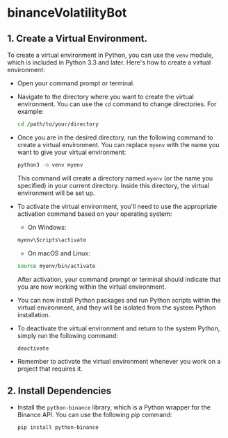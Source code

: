 # binanceVolatilityBot
## 1. Create a Virtual Environment.
   
To create a virtual environment in Python, you can use the <code>venv</code> module, which is included in Python 3.3 and later. Here's how to create a virtual environment:
- Open your command prompt or terminal.
- Navigate to the directory where you want to create the virtual environment.
  You can use the `cd` command to change directories.
  For example:
  ```bash
  cd /path/to/your/directory
  ```
 - Once you are in the desired directory, run the following command to create a virtual environment.
   You can replace <code>myenv</code> with the name you want to give your virtual environment:
   ```bash
   python3 -m venv myenv
   ```
   This command will create a directory named <code>myenv</code> (or the name you specified) in your current directory.
   Inside this directory, the virtual environment will be set up.

- To activate the virtual environment, you'll need to use the appropriate activation command based on your operating system:
  - On Windows:
  ```bash
  myenv\Scripts\activate
  ```
  - On macOS and Linux:
  ```bash
  source myenv/bin/activate
  ```
  After activation, your command prompt or terminal should indicate that you are now working within the virtual environment.

- You can now install Python packages and run Python scripts within the virtual environment, and they will be isolated from the system Python installation.

- To deactivate the virtual environment and return to the system Python, simply run the following command:
  ```bash
  deactivate
  ```
- Remember to activate the virtual environment whenever you work on a project that requires it.
## 2. Install Dependencies
- Install the <code>python-binance</code> library, which is a Python wrapper for the Binance API. You can use the following pip command:
  
  ```bash
  pip install python-binance
  ```
